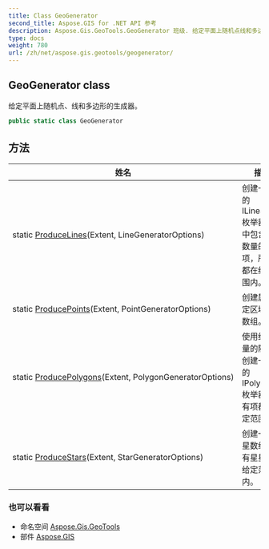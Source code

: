 ```yaml
---
title: Class GeoGenerator
second_title: Aspose.GIS for .NET API 参考
description: Aspose.Gis.GeoTools.GeoGenerator 班级. 给定平面上随机点线和多边形的生成器
type: docs
weight: 780
url: /zh/net/aspose.gis.geotools/geogenerator/
---
```

## GeoGenerator class

给定平面上随机点、线和多边形的生成器。

```csharp
public static class GeoGenerator
```

## 方法

| 姓名 | 描述 |
| --- | --- |
| static [ProduceLines](../../aspose.gis.geotools/geogenerator/producelines/)(Extent, LineGeneratorOptions) | 创建一个新的 ILineString 枚举器，其中包含给定数量的随机项，所有项都在给定范围内。 |
| static [ProducePoints](../../aspose.gis.geotools/geogenerator/producepoints/)(Extent, PointGeneratorOptions) | 创建属于指定区域的点数组。 |
| static [ProducePolygons](../../aspose.gis.geotools/geogenerator/producepolygons/)(Extent, PolygonGeneratorOptions) | 使用给定数量的随机项创建一个新的 IPolygon 枚举器，所有项都在给定范围内。 |
| static [ProduceStars](../../aspose.gis.geotools/geogenerator/producestars/)(Extent, StarGeneratorOptions) | 创建一个星星数组，所有星星都在给定范围内。 |

### 也可以看看

* 命名空间 [Aspose.Gis.GeoTools](../../aspose.gis.geotools/)
* 部件 [Aspose.GIS](../../)


